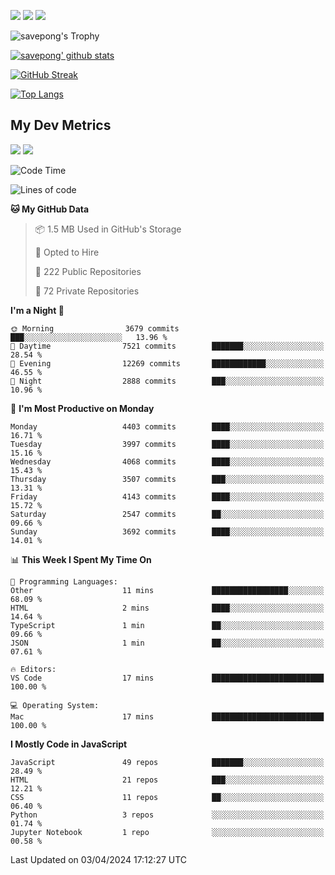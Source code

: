 [<img src="https://img.shields.io/badge/pongsiri.pisutakarathada.com-%230077B5.svg?&style=for-the-badge&color=orange" />](https://pongsiri.pisutakarathada.com)
[<img src="https://img.shields.io/badge/apps.saveworld.co-%230077B5.svg?&style=for-the-badge&color=2aa889" />](https://apps.saveworld.co)
[<img src="https://img.shields.io/badge/linkedin-%230077B5.svg?&style=for-the-badge&logo=linkedin&logoColor=white" />](https://www.linkedin.com/in/savepong)

![savepong's Trophy](https://github-profile-trophy.vercel.app/?username=savepong&theme=flat&rank=SECRET,SSS,SS,S,AAA,AA,A&margin-w=15&no-bg=true&no-frame=true)

[![savepong' github stats](https://github-readme-stats.vercel.app/api?username=savepong&show_icons=true&count_private=true&theme=gotham&hide_border=true&bg_color=00000000&text_color=768390FF)](https://pongsiri.pisutakarathada.com/posts/stats)

[![GitHub Streak](https://github-readme-streak-stats.herokuapp.com?user=savepong&theme=gotham&hide_border=true&background=00000000&dates=768390FF)](https://pongsiri.pisutakarathada.com/posts/stats)

[![Top Langs](https://github-readme-stats.vercel.app/api/top-langs/?username=savepong&layout=compact&langs_count=10&theme=gotham&hide_border=true&bg_color=00000000&text_color=768390FF)](https://pongsiri.pisutakarathada.com/posts/stats)

<!-- [![savepong's wakatime stats](https://github-readme-stats.vercel.app/api/wakatime?username=@savepong&layout=default&theme=gotham&hide_border=true&bg_color=00000000&text_color=768390FF)](https://pongsiri.pisutakarathada.com/posts/stats) -->

## My Dev Metrics

[![](https://komarev.com/ghpvc/?username=savepong&color=blue&label=Profile%20Views)](https://github.com/savepong)
[![](https://img.shields.io/github/followers/savepong?label=GitHub%20Followers)](https://github.com/savepong)

<!--START_SECTION:waka-->
![Code Time](http://img.shields.io/badge/Code%20Time-1%2C470%20hrs%202%20mins-blue)

![Lines of code](https://img.shields.io/badge/From%20Hello%20World%20I%27ve%20Written-57.0%20million%20lines%20of%20code-blue)

**🐱 My GitHub Data** 

> 📦 1.5 MB Used in GitHub's Storage 
 > 
> 💼 Opted to Hire
 > 
> 📜 222 Public Repositories 
 > 
> 🔑 72 Private Repositories 
 > 
**I'm a Night 🦉** 

```text
🌞 Morning                3679 commits        ███░░░░░░░░░░░░░░░░░░░░░░   13.96 % 
🌆 Daytime                7521 commits        ███████░░░░░░░░░░░░░░░░░░   28.54 % 
🌃 Evening                12269 commits       ████████████░░░░░░░░░░░░░   46.55 % 
🌙 Night                  2888 commits        ███░░░░░░░░░░░░░░░░░░░░░░   10.96 % 
```
📅 **I'm Most Productive on Monday** 

```text
Monday                   4403 commits        ████░░░░░░░░░░░░░░░░░░░░░   16.71 % 
Tuesday                  3997 commits        ████░░░░░░░░░░░░░░░░░░░░░   15.16 % 
Wednesday                4068 commits        ████░░░░░░░░░░░░░░░░░░░░░   15.43 % 
Thursday                 3507 commits        ███░░░░░░░░░░░░░░░░░░░░░░   13.31 % 
Friday                   4143 commits        ████░░░░░░░░░░░░░░░░░░░░░   15.72 % 
Saturday                 2547 commits        ██░░░░░░░░░░░░░░░░░░░░░░░   09.66 % 
Sunday                   3692 commits        ████░░░░░░░░░░░░░░░░░░░░░   14.01 % 
```


📊 **This Week I Spent My Time On** 

```text
💬 Programming Languages: 
Other                    11 mins             █████████████████░░░░░░░░   68.09 % 
HTML                     2 mins              ████░░░░░░░░░░░░░░░░░░░░░   14.64 % 
TypeScript               1 min               ██░░░░░░░░░░░░░░░░░░░░░░░   09.66 % 
JSON                     1 min               ██░░░░░░░░░░░░░░░░░░░░░░░   07.61 % 

🔥 Editors: 
VS Code                  17 mins             █████████████████████████   100.00 % 

💻 Operating System: 
Mac                      17 mins             █████████████████████████   100.00 % 
```

**I Mostly Code in JavaScript** 

```text
JavaScript               49 repos            ███████░░░░░░░░░░░░░░░░░░   28.49 % 
HTML                     21 repos            ███░░░░░░░░░░░░░░░░░░░░░░   12.21 % 
CSS                      11 repos            ██░░░░░░░░░░░░░░░░░░░░░░░   06.40 % 
Python                   3 repos             ░░░░░░░░░░░░░░░░░░░░░░░░░   01.74 % 
Jupyter Notebook         1 repo              ░░░░░░░░░░░░░░░░░░░░░░░░░   00.58 % 
```




 Last Updated on 03/04/2024 17:12:27 UTC
<!--END_SECTION:waka-->

<!--
**savepong/savepong** is a ✨ _special_ ✨ repository because its `README.md` (this file) appears on your GitHub profile.

Here are some ideas to get you started:

- 🔭 I’m currently working on WebComponents and TypeScript.
- 🌱 I’m currently learning ...
- 👯 I’m looking to collaborate on ...
- 🤔 I’m looking for help with ...
- 💬 Ask me about ...
- 📫 How to reach me: ...
- 😄 Pronouns: ...
- ⚡ Fun fact: ...
-->
